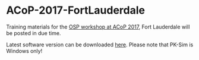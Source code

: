 # ACoP-2017-FortLauderdale
Training materials for the [OSP workshop at ACoP 2017](https://github.com/Open-Systems-Pharmacology/Forum/issues/7), Fort Lauderdale will be posted in due time. 

Latest software version can be downloaded [here](http://setup.open-systems-pharmacology.org). Please note that PK-Sim is Windows only! 
